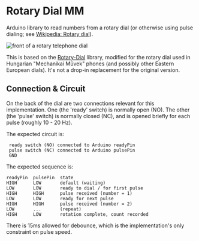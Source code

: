 Rotary Dial MM
==============

Arduino library to read numbers from a rotary dial (or otherwise using pulse dialing; see [Wikipedia: Rotary dial](http://en.wikipedia.org/wiki/Rotary_dial)).

![front of a rotary telephone dial](http://i.imgur.com/tUDKwaX.jpg?1 "Pretty Lady optional")

This is based on the [Rotary-Dial](https://github.com/markfickett/Rotary-Dial) library, modified for the rotary dial used in Hungarian "Mechanikai Művek" phones (and possibly other Eastern European dials). It's not a drop-in replacement for the original version.

Connection & Circuit
--------------------

On the back of the dial are two connections relevant for this implementation.  One (the 'ready' switch) is normally open (NO). The other (the 'pulse' switch) is normally closed (NC), and is opened briefly for each pulse (roughly 10 - 20 Hz).

The expected circuit is:

	 ready switch (NO) connected to Arduino readyPin
	 pulse switch (NC) connected to Arduino pulsePin
	 GND

The expected sequence is:

	readyPin  pulsePin  state
	HIGH      LOW       default (waiting)
	LOW       LOW       ready to dial / for first pulse
	HIGH      HIGH      pulse received (number = 1)
	LOW       LOW       ready for next pulse
	HIGH      HIGH      pulse received (number = 2)
	LOW       ...       (repeat)
	HIGH      LOW       rotation complete, count recorded

There is 15ms allowed for debounce, which is the implementation's only
constraint on pulse speed.